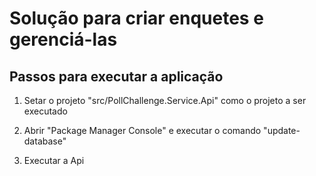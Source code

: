 # Solução para criar enquetes e gerenciá-las

Passos para executar a aplicação
---------------------------------
1) Setar o projeto "src/PollChallenge.Service.Api" como o projeto a ser executado

2) Abrir "Package Manager Console" e executar o comando "update-database"

3) Executar a Api
